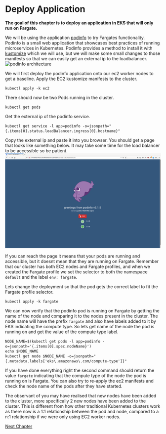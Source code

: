 # Deploy Application
**The goal of this chapter is to deploy an application in EKS that will only run on Fargate.**

We will be using the application [podinfo](https://github.com/stefanprodan/podinfo) to try Fargates functionality. Podinfo is a small web application that showcases best practices of running microservices in Kubernetes. Podinfo provides a method to install it with [kustomize](https://github.com/kubernetes-sigs/kustomize) which we will use, but we will make some small changes to those manifests so that we can easily get an external ip to the loadbalancer.
![podinfo architecture]()

We will first deploy the podinfo application onto our ec2 worker nodes to get a baseline. Apply the EC2 kustomize manifests to the cluster.
```shell
kubectl apply -k ec2
```

There should now be two Pods running in the cluster.
```shell
kubectl get pods
```

Get the external ip of the podinfo service.
```shell
kubectl get service -l app=podinfo -o=jsonpath="{.items[0].status.loadBalancer.ingress[0].hostname}"
```

Copy the external ip and paste it into you browser. You should get a page that looks like something below. It may take some time for the load balancer to be accessible so be patient.
![podinfo screenshot](../assets/podinfo-screenshot.png)

If you can reach the page it means that your pods are running and accessible, but it doesnt mean that they are running on Fargate. Remember that our cluster has both EC2 nodes and Fargate profiles, and when we created the Fargate profile we set the selector to both the namespace `default` and the label `env: fargate`.

Lets change the deployment so that the pod gets the correct label to fit the Fargate profile selector.
```shell
kubectl apply -k fargate
```

We can now verify that the podinfo pod is running on Fargate by getting the name of the node and comparing it to the nodes present in the cluster.
The node name will have the prefix `fargate` and also have labels added to it by EKS indicating the compute type. So lets get name of the node the pod is running on and get the value of the compute type label.
```shell
NODE_NAME=$(kubectl get pods -l app=podinfo -o=jsonpath='{.items[0].spec.nodeName}')
echo $NODE_NAME
kubectl get node $NODE_NAME -o=jsonpath="{.metadata.labels['eks\.amazonaws\.com/compute-type']}"
```

If you have done everything right the second command should return the value `fargate` indicating that the compute type of the node the pod is running on is Fargate. You can also try to re-apply the ec2 manifests and check the node name of the pods after they have started.

The observant of you may have realised that new nodes have been added to the cluster, more specifically 2 new nodes have been added to the cluster. This is different from how other traditional Kubernetes clusters work as there now is a 1:1 relationship between the pod and node, compared to a n:1 relationship if we were only using EC2 worker nodes.

[Next Chapter](../3_pod_resources)

